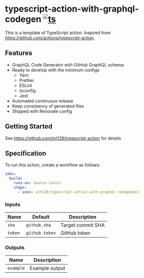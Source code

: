 # typescript-action-with-graphql-codegen [![ts](https://github.com/int128/typescript-action-with-graphql-codegen/actions/workflows/ts.yaml/badge.svg)](https://github.com/int128/typescript-action-with-graphql-codegen/actions/workflows/ts.yaml)

This is a template of TypeScript action.
Inspired from https://github.com/actions/typescript-action.

## Features

- GraphQL Code Generator with GitHub GraphQL schema
- Ready to develop with the minimum configs
  - Yarn
  - Prettier
  - ESLint
  - tsconfig
  - Jest
- Automated continuous release
- Keep consistency of generated files
- Shipped with Renovate config

## Getting Started

See https://github.com/int128/typescript-action for details.

## Specification

To run this action, create a workflow as follows:

```yaml
jobs:
  build:
    runs-on: ubuntu-latest
    steps:
      - uses: int128/typescript-action-with-graphql-codegen@v1
```

### Inputs

| Name    | Default        | Description       |
| ------- | -------------- | ----------------- |
| `sha`   | `github.sha`   | Target commit SHA |
| `token` | `github.token` | GitHub token      |

### Outputs

| Name      | Description    |
| --------- | -------------- |
| `example` | Example output |
